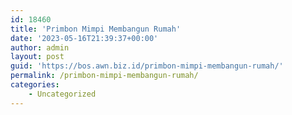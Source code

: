 ```yaml
---
id: 18460
title: 'Primbon Mimpi Membangun Rumah'
date: '2023-05-16T21:39:37+00:00'
author: admin
layout: post
guid: 'https://bos.awn.biz.id/primbon-mimpi-membangun-rumah/'
permalink: /primbon-mimpi-membangun-rumah/
categories:
    - Uncategorized
---
```


